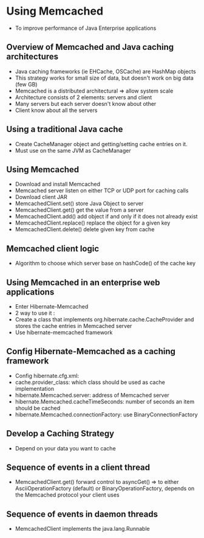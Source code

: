 # Using Memcached* To improve performance of Java Enterprise applications## Overview of Memcached and Java caching architectures* Java caching frameworks (ie EHCache, OSCache) are HashMap objects* This strategy works for small size of data, but doesn't work on big data (few GB)* Memcached is a distributed architectural => allow system scale* Architecture consists of 2 elements: servers and client* Many servers but each server doesn't know about other* Client know about all the servers## Using a traditional Java cache* Create CacheManager object and getting/setting cache entries on it.* Must use on the same JVM as CacheManager## Using Memcached* Download and install Memcached* Memcached server listen on either TCP or UDP port for caching calls* Download client JAR* MemcachedClient.set() store Java Object to server* MemcachedClient.get() get the value from a server* MemcachedClient.add() add object if and only if it does not already exist* MemcachedClient.replace() replace the object for a given key* MemcachedClient.delete() delete given key from cache## Memcached client logic* Algorithm to choose which server base on hashCode() of the cache key## Using Memcached in an enterprise web applications* Enter Hibernate-Memcached* 2 way to use it :* Create a class that implements org.hibernate.cache.CacheProvider and stores the cache entries in Memcached server* Use hibernate-memcached framework## Config Hibernate-Memcached as a caching framework* Config hibernate.cfg.xml:* cache.provider_class: which class should be used as cache implementation* hibernate.Memcached.server: address of Memcached server* hibernate.Memcached.cacheTimeSeconds: number of seconds an item should be cached* hibernate.Memcached.connectionFactory: use BinaryConnectionFactory## Develop a Caching Strategy* Depend on your data you want to cache## Sequence of events in a client thread* MemcachedClient.get() forward control to asyncGet() => to either AsciiOperationFactory (default) or BinaryOperationFactory, depends on the Memcached protocol your client uses## Sequence of events in daemon threads* MemcachedClient implements the java.lang.Runnable
